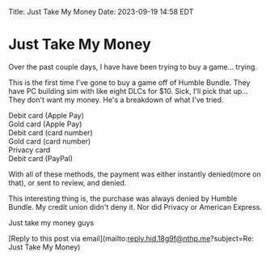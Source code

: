 Title: Just Take My Money
Date: 2023-09-19 14:58 EDT

# Just Take My Money

Over the past couple days, I have have been trying to buy a game... trying.

This is the first time I've gone to buy a game off of Humble Bundle. They have PC building sim with like eight DLCs for $10. Sick, I'll pick that up... They don't want my money. He's a breakdown of what I've tried.

Debit card (Apple Pay) <br>
Gold card (Apple Pay) <br>
Debit card (card number) <br>
Gold card (card number) <br>
Privacy card <br>
Debit card (PayPal) <br>

With all of these methods, the payment was either instantly denied(more on that), or sent to review, and denied.

This interesting thing is, the purchase was always denied by Humble Bundle. My credit union didn't deny it. Nor did Privacy or American Express. 

Just take my money guys

[Reply to this post via email](mailto:reply.hid.18g9f@nthp.me?subject=Re: Just Take My Money)